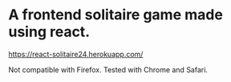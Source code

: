 # A frontend solitaire game made using react. 

https://react-solitaire24.herokuapp.com/

Not compatible with Firefox. Tested with Chrome and Safari.